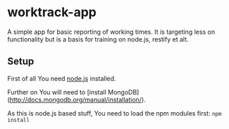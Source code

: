 # worktrack-app
A simple app for basic reporting of working times. 
It is targeting less on functionality but is a basis for training on node.js, restify et alt.

## Setup
First of all You need [node.js](https://nodejs.org/) installed.

Further on You will need to [install MongoDB] (http://docs.mongodb.org/manual/installation/).

As this is node.js based stuff, You need to load the npm modules first:
`npm install`

